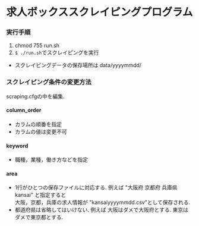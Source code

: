 # 求人ボックススクレイピングプログラム
### 実行手順
1. chmod 755 run.sh
2. ```$ ./run.sh```でスクレイピングを実行

- スクレイピングデータの保存場所は data/yyyymmdd/

### スクレイピング条件の変更方法
scraping.cfgの中を編集.

#### column_order
- カラムの順番を指定
- カラムの値は変更不可

#### keyword
- 職種，業種，働き方などを指定

#### area
- 1行がひとつの保存ファイルに対応する.
  例えば
  "大阪府 京都府 兵庫県 kansai" と指定すると  
  大阪，京都，兵庫の求人情報が
  "kansaiyyyymmdd.csv"として保存される.
- 都道府県は省略してはいけない.
  例えば
  大阪はダメで大阪府とする.
  東京はダメで東京都とする.

